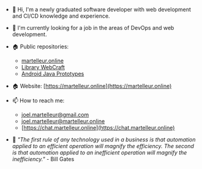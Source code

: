 - 👋 Hi, I'm a newly graduated software developer with web development and CI/CD knowledge and experience.
  
- 🌱 I'm currently looking for a job in the areas of DevOps and web development. 

- &#127968; Public repositories:
  - [martelleur.online](https://gitlab.com/martelleur-public/martelleur.online)
  - [Library WebCraft](https://gitlab.com/martelleur-public/martelleur.online/-/blob/main/lib/doc/todo/project-webcraft-library.md#project-webcraft-library)
  - [Android Java Prototypes](https://gitlab.com/martelleur-public/android-java)

- &#127968; Website: [https://martelleur.online](https://martelleur.online)

- 📫 How to reach me:
  - joel.martelleur@gmail.com
  - joel.martelleur@martelleur.online
  - [https://chat.martelleur.online](https://chat.martelleur.online)

- &#128221; _"The first rule of any technology used in a business is that automation applied to an efficient operation will magnify the efficiency. The second is that automation applied to an inefficient operation will magnify the inefficiency."_ - Bill Gates

<!---
Martelleur/Martelleur is a ✨ special ✨ repository because its `README.md` (this file) appears on your GitHub profile.
You can click the Preview link to take a look at your changes.
--->
